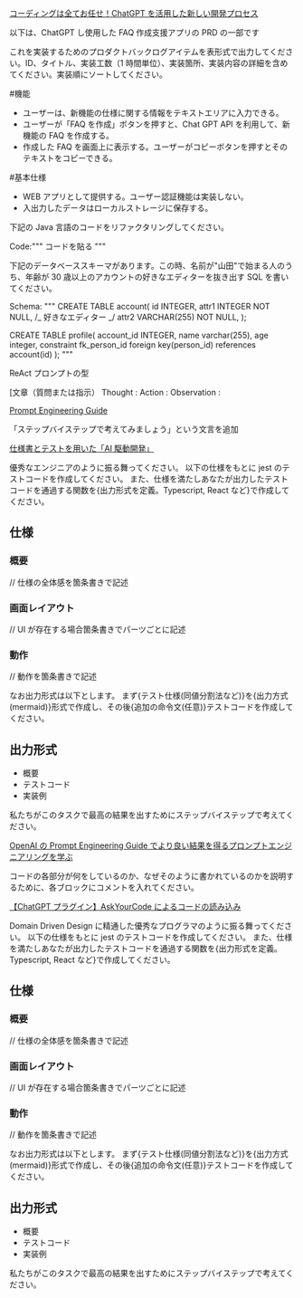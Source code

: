 [コーディングは全てお任せ！ChatGPT を活用した新しい開発プロセス](https://note.com/tanny_pdm/n/nff9a072c9d01)

以下は、ChatGPT し使用した FAQ 作成支援アプリの PRD の一部です

これを実装するためのプロダクトバックログアイテムを表形式で出力してください。ID、タイトル、実装工数（1 時間単位）、実装箇所、実装内容の詳細を含めてください。実装順にソートしてください。

#機能

- ユーザーは、新機能の仕様に関する情報をテキストエリアに入力できる。
- ユーザーが「FAQ を作成」ボタンを押すと、Chat GPT API を利用して、新機能の FAQ を作成する。
- 作成した FAQ を画面上に表示する。ユーザーがコピーボタンを押すとそのテキストをコピーできる。

#基本仕様

- WEB アプリとして提供する。ユーザー認証機能は実装しない。
- 入出力したデータはローカルストレージに保存する。

下記の Java 言語のコードをリファクタリングしてください。

Code:"""
コードを貼る
"""

下記のデータベーススキーマがあります。この時、名前が"山田"で始まる人のうち、年齢が 30 歳以上のアカウントの好きなエディターを抜き出す SQL を書いてください。

Schema: """
CREATE TABLE account(
id INTEGER,
attr1 INTEGER NOT NULL,
/_ 好きなエディター _/
attr2 VARCHAR(255) NOT NULL,
);

CREATE TABLE profile(
account_id INTEGER,
name varchar(255),
age integer,
constraint fk_person_id foreign key(person_id) references account(id)
);
"""

ReAct プロンプトの型

[文章（質問または指示）
Thought :
Action :
Observation :

[Prompt Engineering Guide](https://www.promptingguide.ai/jp)

「ステップバイステップで考えてみましょう」という文言を追加

[仕様書とテストを用いた「AI 駆動開発」](https://zenn.dev/fumi_sagawa/articles/932bcaafd28c53)

優秀なエンジニアのように振る舞ってください。
以下の仕様をもとに jest のテストコードを作成してください。
また、仕様を満たしあなたが出力したテストコードを通過する関数を{出力形式を定義。Typescript, React など}で作成してください。

## 仕様

### 概要

// 仕様の全体感を箇条書きで記述

### 画面レイアウト

// UI が存在する場合箇条書きでパーツごとに記述

### 動作

// 動作を箇条書きで記述

なお出力形式は以下とします。
まず{テスト仕様(同値分割法など)}を{出力方式(mermaid)}形式で作成し、その後{追加の命令文(任意)}テストコードを作成してください。

## 出力形式

- 概要
- テストコード
- 実装例

私たちがこのタスクで最高の結果を出すためにステップバイステップで考えてください。

[OpenAI の Prompt Engineering Guide でより良い結果を得るプロンプトエンジニアリングを学ぶ](https://zenn.dev/zuma_lab/articles/openai-prompt-engineering-guide)

コードの各部分が何をしているのか、なぜそのように書かれているのかを説明するために、各ブロックにコメントを入れてください。

[]()
[]()
[]()
[]()
[]()
[]()

[【ChatGPT プラグイン】AskYourCode によるコードの読み込み](https://self-development.info/%E3%80%90chatgpt%E3%83%97%E3%83%A9%E3%82%B0%E3%82%A4%E3%83%B3%E3%80%91askyourcode%E3%81%AB%E3%82%88%E3%82%8B%E3%82%B3%E3%83%BC%E3%83%89%E3%81%AE%E8%AA%AD%E3%81%BF%E8%BE%BC%E3%81%BF/)

Domain Driven Design に精通した優秀なプログラマのように振る舞ってください。
以下の仕様をもとに jest のテストコードを作成してください。
また、仕様を満たしあなたが出力したテストコードを通過する関数を{出力形式を定義。Typescript, React など}で作成してください。

## 仕様

### 概要

// 仕様の全体感を箇条書きで記述

### 画面レイアウト

// UI が存在する場合箇条書きでパーツごとに記述

### 動作

// 動作を箇条書きで記述

なお出力形式は以下とします。
まず{テスト仕様(同値分割法など)}を{出力方式(mermaid)}形式で作成し、その後{追加の命令文(任意)}テストコードを作成してください。

## 出力形式

- 概要
- テストコード
- 実装例

私たちがこのタスクで最高の結果を出すためにステップバイステップで考えてください。
